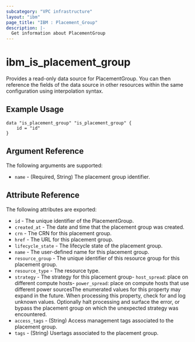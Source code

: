 ```yaml
---
subcategory: "VPC infrastructure"
layout: "ibm"
page_title: "IBM : Placement_Group"
description: |-
  Get information about PlacementGroup
---
```


# ibm_is_placement_group

Provides a read-only data source for PlacementGroup. You can then reference the fields of the data source in other resources within the same configuration using interpolation syntax.

## Example Usage

```hcl
data "is_placement_group" "is_placement_group" {
	id = "id"
}
```

## Argument Reference

The following arguments are supported:

- `name` - (Required, String) The placement group identifier.

## Attribute Reference

The following attributes are exported:

- `id` - The unique identifier of the PlacementGroup.
- `created_at` - The date and time that the placement group was created.
- `crn` - The CRN for this placement group.
- `href` - The URL for this placement group.
- `lifecycle_state` - The lifecycle state of the placement group.
- `name` - The user-defined name for this placement group.
- `resource_group` - The unique identifier of this resource group for this placement group. 
- `resource_type` - The resource type.
- `strategy` - The strategy for this placement group- `host_spread`: place on different compute hosts- `power_spread`: place on compute hosts that use different power sourcesThe enumerated values for this property may expand in the future. When processing this property, check for and log unknown values. Optionally halt processing and surface the error, or bypass the placement group on which the unexpected strategy was encountered.
- `access_tags`  - (String) Access management tags associated to the placement group.
- `tags`  - (String) Usertags associated to the placement group.

